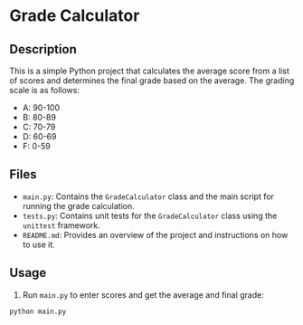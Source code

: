 # Grade Calculator 

## Description

This is a simple Python project that calculates the average score from a list of scores and determines the final grade based on the average. The grading scale is as follows:

- A: 90-100
- B: 80-89
- C: 70-79
- D: 60-69
- F: 0-59

## Files

- `main.py`: Contains the `GradeCalculator` class and the main script for running the grade calculation.
- `tests.py`: Contains unit tests for the `GradeCalculator` class using the `unittest` framework.
- `README.md`: Provides an overview of the project and instructions on how to use it.

## Usage

1. Run `main.py` to enter scores and get the average and final grade:

```sh
python main.py
